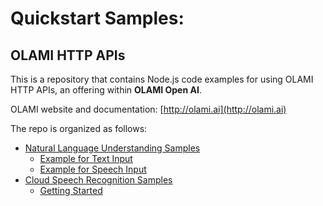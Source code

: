 # Quickstart Samples: 

## OLAMI HTTP APIs

This is a repository that contains Node.js code examples for using OLAMI HTTP APIs, an offering within **OLAMI Open AI**. 

OLAMI website and documentation: [http://olami.ai](http://olami.ai)

The repo is organized as follows:

* [Natural Language Understanding Samples](natural-language-understanding)
  * [Example for Text Input](natural-language-understanding/text-input)
  * [Example for Speech Input](natural-language-understanding/speech-input)
* [Cloud Speech Recognition Samples](cloud-speech-recognition)
  * [Getting Started](cloud-speech-recognition/getting-started)